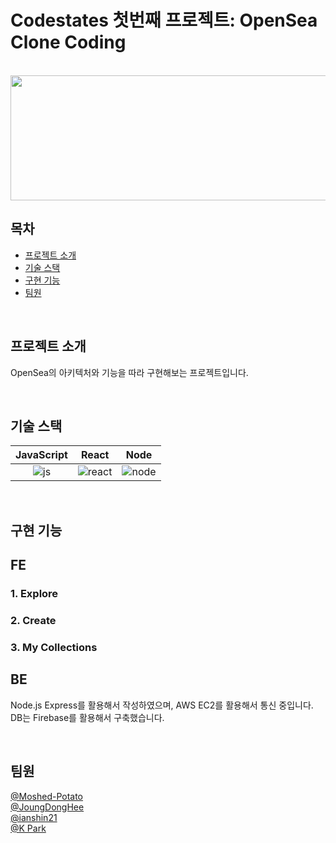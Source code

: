 # Codestates 첫번째 프로젝트: OpenSea Clone Coding

<p align="center">
  <br>
  <img src="https://lh3.googleusercontent.com/j_my7l20MGXQdLbQfyogLI-GIIUW3Hppm1cVy9IcX6g2JPyJFZxqmYMwRQPEglACLGulQOXL-rNT4LgZ_ZW59z15dzNBZjgmQjc_XtE=w600" width="600" height="200">
  
  <br>
</p>

## 목차
- [프로젝트 소개](#프로젝트-소개)
- [기술 스택](#기술-스택)
- [구현 기능](#구현-기능)
- [팀원](#팀원)

<br>

## 프로젝트 소개

<p align="justify">
OpenSea의 아키텍처와 기능을 따라 구현해보는 프로젝트입니다.
</p>

<br>

## 기술 스택

| JavaScript |   React   |  Node   |
| :--------: | :------:  | :-----: |
|   ![js]    | ![react]  | ![node] |

<br>

## 구현 기능

## FE
### 1. Explore
### 2. Create
### 3. My Collections

## BE
Node.js Express를 활용해서 작성하였으며, AWS EC2를 활용해서 통신 중입니다.  
DB는 Firebase를 활용해서 구축했습니다.

<br>

## 팀원
[@Moshed-Potato](https://github.com/Moshed-Potato)  
[@JoungDongHee](https://github.com/JoungDongHee)  
[@ianshin21](https://github.com/ianshin21)  
[@K Park](https://github.com/parkkibaek)  


<!-- Stack Icon Refernces -->

[js]: /images/stack/javascript.svg
[ts]: /images/stack/typescript.svg
[react]: /images/stack/react.svg
[node]: /images/stack/node.svg
